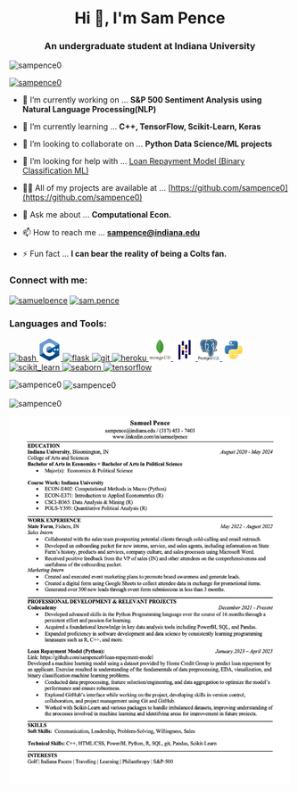 <h1 align="center">Hi 👋, I'm Sam Pence</h1>
<h3 align="center">An undergraduate student at Indiana University</h3>

<p align="left"> <img src="https://komarev.com/ghpvc/?username=sampence0&label=Profile%20views&color=0e75b6&style=flat" alt="sampence0" /> </p>

<p align="left"> <a href="https://github.com/ryo-ma/github-profile-trophy"><img src="https://github-profile-trophy.vercel.app/?username=sampence0" alt="sampence0" /></a> </p>

- 🔭 I’m currently working on ... **S&P 500 Sentiment Analysis using Natural Language Processing(NLP)**

- 🌱 I’m currently learning ... **C++, TensorFlow, Scikit-Learn, Keras**

- 👯 I’m looking to collaborate on ... **Python Data Science/ML projects**

- 🤝 I’m looking for help with ... [Loan Repayment Model (Binary Classification ML)](https://github.com/sampence0/loan-repayment-model)

- 👨‍💻 All of my projects are available at ... [https://github.com/sampence0](https://github.com/sampence0)

- 💬 Ask me about ... **Computational Econ.**

- 📫 How to reach me ... **sampence@indiana.edu**

- ⚡ Fun fact ... **I can bear the reality of being a Colts fan.**

<h3 align="left">Connect with me:</h3>
<p align="left">
<a href="https://linkedin.com/in/samuelpence" target="blank"><img align="center" src="https://raw.githubusercontent.com/rahuldkjain/github-profile-readme-generator/master/src/images/icons/Social/linked-in-alt.svg" alt="samuelpence" height="30" width="40" /></a>
<a href="https://instagram.com/sam.pence" target="blank"><img align="center" src="https://raw.githubusercontent.com/rahuldkjain/github-profile-readme-generator/master/src/images/icons/Social/instagram.svg" alt="sam.pence" height="30" width="40" /></a>
</p>

<h3 align="left">Languages and Tools:</h3>
<p align="left"> <a href="https://www.gnu.org/software/bash/" target="_blank" rel="noreferrer"> <img src="https://www.vectorlogo.zone/logos/gnu_bash/gnu_bash-icon.svg" alt="bash" width="40" height="40"/> </a> <a href="https://www.w3schools.com/cpp/" target="_blank" rel="noreferrer"> <img src="https://raw.githubusercontent.com/devicons/devicon/master/icons/cplusplus/cplusplus-original.svg" alt="cplusplus" width="40" height="40"/> </a> <a href="https://flask.palletsprojects.com/" target="_blank" rel="noreferrer"> <img src="https://www.vectorlogo.zone/logos/pocoo_flask/pocoo_flask-icon.svg" alt="flask" width="40" height="40"/> </a> <a href="https://git-scm.com/" target="_blank" rel="noreferrer"> <img src="https://www.vectorlogo.zone/logos/git-scm/git-scm-icon.svg" alt="git" width="40" height="40"/> </a> <a href="https://heroku.com" target="_blank" rel="noreferrer"> <img src="https://www.vectorlogo.zone/logos/heroku/heroku-icon.svg" alt="heroku" width="40" height="40"/> </a> <a href="https://www.mongodb.com/" target="_blank" rel="noreferrer"> <img src="https://raw.githubusercontent.com/devicons/devicon/master/icons/mongodb/mongodb-original-wordmark.svg" alt="mongodb" width="40" height="40"/> </a> <a href="https://pandas.pydata.org/" target="_blank" rel="noreferrer"> <img src="https://raw.githubusercontent.com/devicons/devicon/2ae2a900d2f041da66e950e4d48052658d850630/icons/pandas/pandas-original.svg" alt="pandas" width="40" height="40"/> </a> <a href="https://www.postgresql.org" target="_blank" rel="noreferrer"> <img src="https://raw.githubusercontent.com/devicons/devicon/master/icons/postgresql/postgresql-original-wordmark.svg" alt="postgresql" width="40" height="40"/> </a> <a href="https://www.python.org" target="_blank" rel="noreferrer"> <img src="https://raw.githubusercontent.com/devicons/devicon/master/icons/python/python-original.svg" alt="python" width="40" height="40"/> </a> <a href="https://scikit-learn.org/" target="_blank" rel="noreferrer"> <img src="https://upload.wikimedia.org/wikipedia/commons/0/05/Scikit_learn_logo_small.svg" alt="scikit_learn" width="40" height="40"/> </a> <a href="https://seaborn.pydata.org/" target="_blank" rel="noreferrer"> <img src="https://seaborn.pydata.org/_images/logo-mark-lightbg.svg" alt="seaborn" width="40" height="40"/> </a> <a href="https://www.tensorflow.org" target="_blank" rel="noreferrer"> <img src="https://www.vectorlogo.zone/logos/tensorflow/tensorflow-icon.svg" alt="tensorflow" width="40" height="40"/> </a> </p>

<p><img align="left" src="https://github-readme-stats.vercel.app/api/top-langs?username=sampence0&show_icons=true&locale=en&layout=compact" alt="sampence0" /></p>

<p>&nbsp;<img align="center" src="https://github-readme-stats.vercel.app/api?username=sampence0&show_icons=true&locale=en" alt="sampence0" /></p>

<p><img align="center" src="https://github-readme-streak-stats.herokuapp.com/?user=sampence0&" alt="sampence0" /></p>

![Resume](https://github.com/sampence0/sampence0/blob/main/assets/resume.png)
